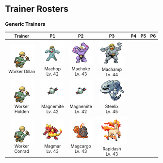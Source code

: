 # Trainer Rosters

### Generic Trainers

| Trainer | P1 | P2 | P3 | P4 | P5 | P6 |
|:-------:|:--:|:--:|:--:|:--:|:--:|:--:|
| ![Worker Dillan](../../assets/trainers/worker.png)<br>Worker Dillan | ![Machop](../../assets/sprites/machop/front.gif)<br>Machop<br>Lv. 42 | ![Machoke](../../assets/sprites/machoke/front.gif)<br>Machoke<br>Lv. 43 | ![Machamp](../../assets/sprites/machamp/front.gif)<br>Machamp<br>Lv. 44 |
| ![Worker Holden](../../assets/trainers/worker.png)<br>Worker Holden | ![Magnemite](../../assets/sprites/magnemite/front.gif)<br>Magnemite<br>Lv. 42 | ![Magnemite](../../assets/sprites/magnemite/front.gif)<br>Magnemite<br>Lv. 42 | ![Steelix](../../assets/sprites/steelix/front.gif)<br>Steelix<br>Lv. 45 |
| ![Worker Conrad](../../assets/trainers/worker.png)<br>Worker Conrad | ![Magmar](../../assets/sprites/magmar/front.gif)<br>Magmar<br>Lv. 43 | ![Magcargo](../../assets/sprites/magcargo/front.gif)<br>Magcargo<br>Lv. 43 | ![Rapidash](../../assets/sprites/rapidash/front.gif)<br>Rapidash<br>Lv. 43 |

